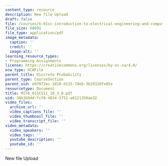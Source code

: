 ```yaml
---
content_type: resource
description: New file Upload
draft: false
file: /courses/6-01sc-introduction-to-electrical-engineering-and-computer-science-i-spring-2011/38b1b9ddfcf040343751a0121350ae32_MIT6_01SCS11_10_3_8.pdf
file_size: 68691
file_type: application/pdf
image_metadata:
  caption: ''
  credit: ''
  image-alt: ''
learning_resource_types:
- Programming Assignments
license: https://creativecommons.org/licenses/by-nc-sa/4.0/
ocw_type: OCWFile
parent_title: Discrete Probability
parent_type: CourseSection
parent_uid: e97072ec-1818-d115-7deb-3b29326fe85e
resourcetype: Document
title: MIT6_01SCS11_10_3_8.pdf
uid: 38b1b9dd-fcf0-4034-3751-a0121350ae32
video_files:
  archive_url: ''
  video_captions_file: ''
  video_thumbnail_file: ''
  video_transcript_file: ''
video_metadata:
  video_speakers: ''
  video_tags: ''
  youtube_description: ''
  youtube_id: ''
---
```

New file Upload